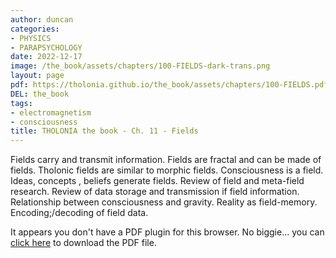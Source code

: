 ```yaml
---
author: duncan
categories:
- PHYSICS
- PARAPSYCHOLOGY
date: 2022-12-17
image: /the_book/assets/chapters/100-FIELDS-dark-trans.png
layout: page
pdf: https://tholonia.github.io/the_book/assets/chapters/100-FIELDS.pdf
DEL: the_book
tags:
- electromagnetism
- consciousness
title: THOLONIA the book - Ch. 11 - Fields
---
```


Fields carry and transmit information. Fields are fractal and can be made of fields.  Tholonic fields are similar to morphic fields.  Consciousness is a field.  Ideas, concepts , beliefs generate fields. Review of field and meta-field research.  Review of data storage and transmission if field information.  Relationship between consciousness and gravity.  Reality as field-memory.  Encoding;/decoding of field data.

<!--more-->

<object data='{{ page.pdf }}#zoom=100%' width='100%' height='1000' type='application/pdf'><p>It appears you don't have a PDF plugin for this browser. No biggie... you can <a href='{{ page.pdf }}'> click here</a> to download the PDF file.</p></object>